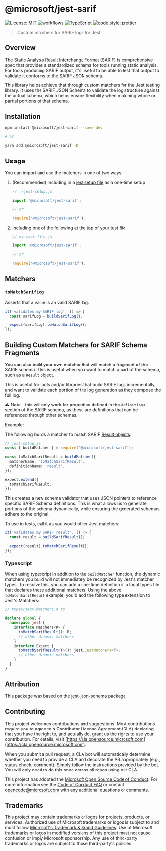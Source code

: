 # @microsoft/jest-sarif

[![License: MIT](https://img.shields.io/badge/License-MIT-yellow.svg)](https://opensource.org/licenses/MIT)
![workflows](https://github.com/microsoft/sarif-js-sdk/workflows/CI/badge.svg?branch=main)
[![TypeScript](https://img.shields.io/badge/%3C%2F%3E-TypeScript-%230074c1.svg)](http://www.typescriptlang.org/)
[![code style: prettier](https://img.shields.io/badge/code_style-prettier-f8bc45.svg)](https://github.com/prettier/prettier)

> Custom matchers for SARIF logs for Jest

## Overview

The [Static Analysis Result Interchange Format (SARIF)](https://docs.oasis-open.org/sarif/sarif/v2.1.0/csprd01/sarif-v2.1.0-csprd01.html) is comprehensive spec that provides a standardized schema for tools running static analysis. For tools producing SARIF output, it's useful to be able to test that output to validate it conforms to the SARIF JSON schema.

This library helps achieve that through custom matchers for the Jest testing library. It uses the SARIF JSON Schema to validate the log structure against the actual schema, which helps ensure flexibility when matching whole or partial portions of that schema.

## Installation

```bash
npm install @microsoft/jest-sarif --save-dev

# or

yarn add @microsoft/jest-sarif -D
```

## Usage

You can import and use the matchers in one of two ways:

1. (Recommended) Including in a [jest setup file](https://jestjs.io/docs/configuration#setupfilesafterenv-array) as a one-time setup

   ```ts
   // ./jest-setup.js

   import '@microsoft/jest-sarif';

   // or

   require('@microsoft/jest-sarif');
   ```

2. Including one of the following at the top of your test file

   ```ts
   // my-test-file.js

   import '@microsoft/jest-sarif';

   // or

   require('@microsoft/jest-sarif');
   ```

## Matchers

### `toMatchSarifLog`

Asserts that a value is an valid SARIF log.

```ts
it('validates my SARIF log', () => {
  const sarifLog = buildSarifLog();

  expect(sarifLog).toMatchSarifLog();
});
```

## Building Custom Matchers for SARIF Schema Fragments

You can also build your own matcher that will match a fragment of the SARIF schema. This is useful when you want to match a part of the schema, such as a `Result` object.

This is useful for tools and/or libraries that build SARIF logs incrementally, and want to validate each portion of the log generation as they compose the full log.

:warning: Note - this will only work for properties defined in the `definitions` section of the SARIF schema, as these are definitions that can be referenced through other schemas.

Example:

The following builds a matcher to match SARIF [Result objects](https://docs.oasis-open.org/sarif/sarif/v2.1.0/csprd01/sarif-v2.1.0-csprd01.html#_Toc10541076).

```ts
// jest-setup.js
const { buildMatcher } = require('@microsoft/jest-sarif');

const toMatchSarifResult = buildMatcher({
  matcherName: 'toMatchSarifResult',
  definitionName: 'result',
});

expect.extend({
  toMatchSarifResult,
});
```

This creates a new schema validator that uses JSON pointers to reference specific SARIF Schema definitions. This is what allows us to generate portions of the schema dynamically, while ensuring the generated schemas adhere to the original.

To use in tests, call it as you would other Jest matchers:

```ts
it('validates my SARIF result', () => {
  const result = buildSarifResult();

  expect(result).toMatchSarifResult();
});
```

### Typescript

When using typescript in addition to the `buildMatcher` function, the dynamic matchers you build will not immediately be recognized by Jest's matcher types. To resolve this, you can add a one-time definition in a local types file that declares these additional matchers. Using the above `toMatchSarifResult` example, you'd add the following type extension to Jest's Matchers:

```ts
// types/jest-matchers.d.ts

declare global {
  namespace jest {
    interface Matchers<R> {
      toMatchSarifResult(): R;
      // other dynamic matchers
    }
    interface Expect {
      toMatchSarifResult<T>(): jest.JestMatchers<T>;
      // other dynamic matchers
    }
  }
}
```

## Attribution

This package was based on the [jest-json-schema](https://www.npmjs.com/package/jest-json-schema) package.

## Contributing

This project welcomes contributions and suggestions. Most contributions require you to agree to a Contributor License Agreement (CLA) declaring that you have the right to, and actually do, grant us the rights to use your contribution. For details, visit [https://cla.opensource.microsoft.com](https://cla.opensource.microsoft.com).

When you submit a pull request, a CLA bot will automatically determine whether you need to provide a CLA and decorate the PR appropriately (e.g., status check, comment). Simply follow the instructions provided by the bot. You will only need to do this once across all repos using our CLA.

This project has adopted the [Microsoft Open Source Code of Conduct](https://opensource.microsoft.com/codeofconduct/). For more information see the [Code of Conduct FAQ](https://opensource.microsoft.com/codeofconduct/faq/) or contact [opencode@microsoft.com](mailto:opencode@microsoft.com) with any additional questions or comments.

## Trademarks

This project may contain trademarks or logos for projects, products, or services. Authorized use of Microsoft trademarks or logos is subject to and must follow
[Microsoft's Trademark & Brand Guidelines](https://www.microsoft.com/en-us/legal/intellectualproperty/trademarks/usage/general). Use of Microsoft trademarks or logos in modified versions of this project must not cause confusion or imply Microsoft sponsorship.
Any use of third-party trademarks or logos are subject to those third-party's policies.
